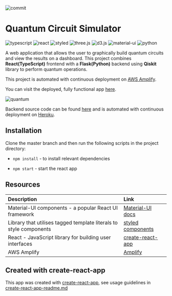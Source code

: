 ![commit](https://img.shields.io/github/last-commit/XandraV/quantum-react-frontend?color=cyan)

# Quantum Circuit Simulator

![typescript](https://img.shields.io/badge/-TypeScript-007ACC?style=flat-square&logo=typescript&logoColor=white)
![react](https://img.shields.io/badge/-React-45b8d8?style=flat-square&logo=react&logoColor=white)
![styled](https://img.shields.io/badge/-Styled_Components-db7092?style=flat-square&logo=styled-components&logoColor=white)
![three.js](https://img.shields.io/badge/-Three.js-9999FF?style=flat-square)
![d3.js](https://img.shields.io/badge/-D3.js-F9A03C?style=flat-square&logo=d3.js&logoColor=black)
![material-ui](https://img.shields.io/badge/-MaterialUI-0081CB?style=flat-square&logo=material-ui&logoColor=white)
![python](https://img.shields.io/badge/-Python-3776AB?style=flat-square&logo=python&logoColor=white)

A web application that allows the user to graphically build quantum circuits and view the results on a dashboard. This project combines **React(TypeScript)** frontend with a **Flask(Python)** backend using **Qiskit** library to perform quantum operations.

This project is automated with continuous deployment on [AWS Amplify](https://aws.amazon.com/amplify/).

You can visit the deployed, fully functional app [here](https://master.d3vhvy7iyx12n.amplifyapp.com/).

![quantum](https://general-gif-bucket.s3.eu-west-2.amazonaws.com/quantum.gif)

Backend source code can be found [here](https://github.com/XandraV/quantum-qiskit-flask-backend/blob/master/app/main.py) and is automated with continuous deployment on [Heroku](http://www.heroku.com/).

## Installation

Clone the master branch and then run the following scripts in the project directory:

- `npm install` - to install relevant dependencies

- `npm start` - start the react app


## Resources

| Description                                                        | Link                                                                      |
| :----------------------------------------------------------------- | :------------------------------------------------------------------------ |
| Material-UI components - a popular React UI framework              | [Material-UI docs](https://material-ui.com/getting-started/installation/) |
| Library that utilises tagged template literals to style components | [styled components](https://styled-components.com/)                       |
| React - JavaScript library for building user interfaces            | [create-react-app](https://github.com/facebook/create-react-app)|
|AWS Amplify |  [Amplify](https://aws.amazon.com/amplify/)

## Created with create-react-app

This app was created with [create-react-app](https://github.com/facebook/create-react-app), see usage guidelines in [create-react-app-readme.md](create-react-app-readme.md)
